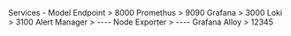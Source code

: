 Services -
Model Endpoint  > 8000
Promethus       > 9090
Grafana         > 3000
Loki            > 3100
Alert Manager   > ----
Node Exporter   > ----
Grafana Alloy   > 12345